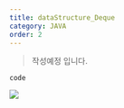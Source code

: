 ```yaml
---
title: dataStructure_Deque
category: JAVA
order: 2
---
```

>작성예정 입니다.

~~~
code
~~~

![](//placehold.it/800x600)